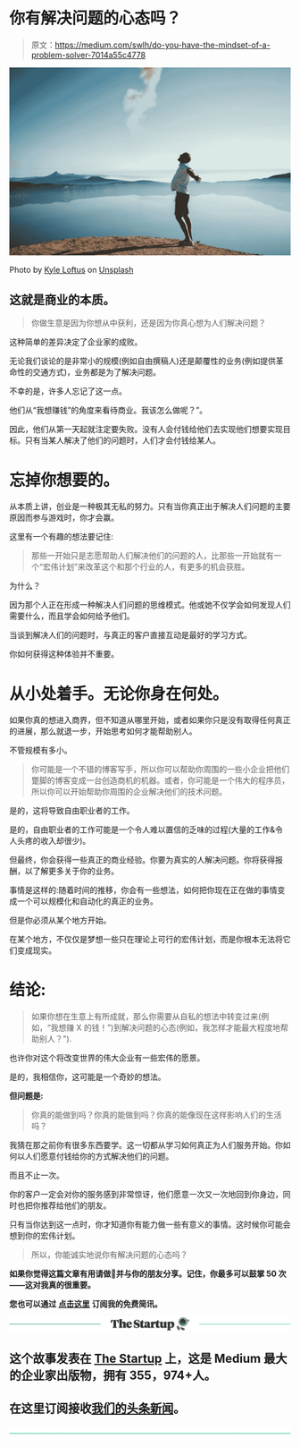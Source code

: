 # 你有解决问题的心态吗？

> 原文：<https://medium.com/swlh/do-you-have-the-mindset-of-a-problem-solver-7014a55c4778>

![](img/7de048a5d618d6c4a95f93717663d96b.png)

Photo by [Kyle Loftus](https://unsplash.com/photos/aK4iPNYipnU?utm_source=unsplash&utm_medium=referral&utm_content=creditCopyText) on [Unsplash](https://unsplash.com/?utm_source=unsplash&utm_medium=referral&utm_content=creditCopyText)

## 这就是商业的本质。

> 你做生意是因为你想从中获利，还是因为你真心想为人们解决问题？

这种简单的差异决定了企业家的成败。

无论我们谈论的是非常小的规模(例如自由撰稿人)还是颠覆性的业务(例如提供革命性的交通方式)，业务都是为了解决问题。

不幸的是，许多人忘记了这一点。

他们从“我想赚钱”的角度来看待商业。我该怎么做呢？”。

因此，他们从第一天起就注定要失败。没有人会付钱给他们去实现他们想要实现目标。只有当某人解决了他们的问题时，人们才会付钱给某人。

# 忘掉你想要的。

从本质上讲，创业是一种极其无私的努力。只有当你真正出于解决人们问题的主要原因而参与游戏时，你才会赢。

这里有一个有趣的想法要记住:

> 那些一开始只是志愿帮助人们解决他们的问题的人，比那些一开始就有一个“宏伟计划”来改革这个和那个行业的人，有更多的机会获胜。

为什么？

因为那个人正在形成一种解决人们问题的思维模式。他或她不仅学会如何发现人们需要什么，而且学会如何给予他们。

当谈到解决人们的问题时，与真正的客户直接互动是最好的学习方式。

你如何获得这种体验并不重要。

# 从小处着手。无论你身在何处。

如果你真的想进入商界，但不知道从哪里开始，或者如果你只是没有取得任何真正的进展，那么就退一步，开始思考如何才能帮助别人。

不管规模有多小。

> 你可能是一个不错的博客写手，所以你可以帮助你周围的一些小企业把他们蹩脚的博客变成一台创造商机的机器。或者，你可能是一个伟大的程序员，所以你可以开始帮助你周围的企业解决他们的技术问题。

是的，这将导致自由职业者的工作。

是的，自由职业者的工作可能是一个令人难以置信的乏味的过程(大量的工作&令人头疼的收入却很少)。

但最终，你会获得一些真正的商业经验。你要为真实的人解决问题。你将获得报酬，以了解更多关于你的业务。

事情是这样的:随着时间的推移，你会有一些想法，如何把你现在正在做的事情变成一个可以规模化和自动化的真正的业务。

但是你必须从某个地方开始。

在某个地方，不仅仅是梦想一些只在理论上可行的宏伟计划，而是你根本无法将它们变成现实。

# 结论:

> 如果你想在生意上有所成就，那么你需要从自私的想法中转变过来(例如，“我想赚 X 的钱！”)到解决问题的心态(例如，我怎样才能最大程度地帮助别人？").

也许你对这个将改变世界的伟大企业有一些宏伟的愿景。

是的，我相信你，这可能是一个奇妙的想法。

**但问题是:**

> 你真的能做到吗？你真的能做到吗？你真的能像现在这样影响人们的生活吗？

我猜在那之前你有很多东西要学。这一切都从学习如何真正为人们服务开始。你如何以人们愿意付钱给你的方式解决他们的问题。

而且不止一次。

你的客户一定会对你的服务感到非常惊讶，他们愿意一次又一次地回到你身边，同时也把你推荐给他们的朋友。

只有当你达到这一点时，你才知道你有能力做一些有意义的事情。这时候你可能会想到你的宏伟计划。

> 所以，你能诚实地说你有解决问题的心态吗？

**如果你觉得这篇文章有用请做👏并与你的朋友分享。记住，你最多可以鼓掌 50 次——这对我真的很重要。**

**您也可以通过** [**点击这里**](https://mailchi.mp/b0d1e1fba452/struggle-first-thrive-later) **订阅我的免费简讯。**

[![](img/308a8d84fb9b2fab43d66c117fcc4bb4.png)](https://medium.com/swlh)

## 这个故事发表在 [The Startup](https://medium.com/swlh) 上，这是 Medium 最大的企业家出版物，拥有 355，974+人。

## 在这里订阅接收[我们的头条新闻](http://growthsupply.com/the-startup-newsletter/)。

[![](img/b0164736ea17a63403e660de5dedf91a.png)](https://medium.com/swlh)